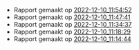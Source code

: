 * Rapport gemaakt op [2022-12-10_11:54:52](rapport/2022-12-10_11-54-52.md) 
* Rapport gemaakt op [2022-12-10_11:47:41](rapport/2022-12-10_11-47-41.md) 
* Rapport gemaakt op [2022-12-10_11:34:37](rapport/2022-12-10_11-34-37.md) 
* Rapport gemaakt op [2022-12-10_11:18:29](rapport/2022-12-10_11-18-29.md) 
* Rapport gemaakt op [2022-12-10_11:14:44](rapport/2022-12-10_11-14-44.md) 



